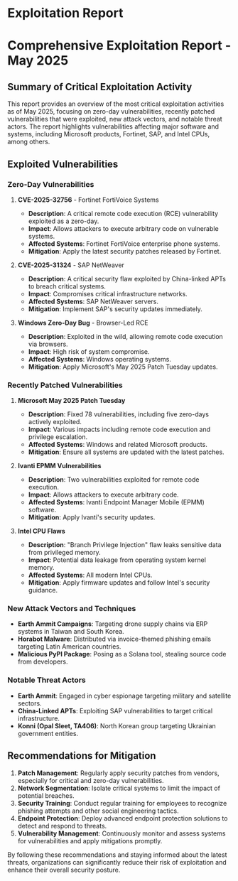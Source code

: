 # Exploitation Report

# Comprehensive Exploitation Report - May 2025

## Summary of Critical Exploitation Activity

This report provides an overview of the most critical exploitation activities as of May 2025, focusing on zero-day vulnerabilities, recently patched vulnerabilities that were exploited, new attack vectors, and notable threat actors. The report highlights vulnerabilities affecting major software and systems, including Microsoft products, Fortinet, SAP, and Intel CPUs, among others.

## Exploited Vulnerabilities

### Zero-Day Vulnerabilities

1. **CVE-2025-32756** - Fortinet FortiVoice Systems
   - **Description**: A critical remote code execution (RCE) vulnerability exploited as a zero-day.
   - **Impact**: Allows attackers to execute arbitrary code on vulnerable systems.
   - **Affected Systems**: Fortinet FortiVoice enterprise phone systems.
   - **Mitigation**: Apply the latest security patches released by Fortinet.

2. **CVE-2025-31324** - SAP NetWeaver
   - **Description**: A critical security flaw exploited by China-linked APTs to breach critical systems.
   - **Impact**: Compromises critical infrastructure networks.
   - **Affected Systems**: SAP NetWeaver servers.
   - **Mitigation**: Implement SAP's security updates immediately.

3. **Windows Zero-Day Bug** - Browser-Led RCE
   - **Description**: Exploited in the wild, allowing remote code execution via browsers.
   - **Impact**: High risk of system compromise.
   - **Affected Systems**: Windows operating systems.
   - **Mitigation**: Apply Microsoft's May 2025 Patch Tuesday updates.

### Recently Patched Vulnerabilities

1. **Microsoft May 2025 Patch Tuesday**
   - **Description**: Fixed 78 vulnerabilities, including five zero-days actively exploited.
   - **Impact**: Various impacts including remote code execution and privilege escalation.
   - **Affected Systems**: Windows and related Microsoft products.
   - **Mitigation**: Ensure all systems are updated with the latest patches.

2. **Ivanti EPMM Vulnerabilities**
   - **Description**: Two vulnerabilities exploited for remote code execution.
   - **Impact**: Allows attackers to execute arbitrary code.
   - **Affected Systems**: Ivanti Endpoint Manager Mobile (EPMM) software.
   - **Mitigation**: Apply Ivanti's security updates.

3. **Intel CPU Flaws**
   - **Description**: "Branch Privilege Injection" flaw leaks sensitive data from privileged memory.
   - **Impact**: Potential data leakage from operating system kernel memory.
   - **Affected Systems**: All modern Intel CPUs.
   - **Mitigation**: Apply firmware updates and follow Intel's security guidance.

### New Attack Vectors and Techniques

- **Earth Ammit Campaigns**: Targeting drone supply chains via ERP systems in Taiwan and South Korea.
- **Horabot Malware**: Distributed via invoice-themed phishing emails targeting Latin American countries.
- **Malicious PyPI Package**: Posing as a Solana tool, stealing source code from developers.

### Notable Threat Actors

- **Earth Ammit**: Engaged in cyber espionage targeting military and satellite sectors.
- **China-Linked APTs**: Exploiting SAP vulnerabilities to target critical infrastructure.
- **Konni (Opal Sleet, TA406)**: North Korean group targeting Ukrainian government entities.

## Recommendations for Mitigation

1. **Patch Management**: Regularly apply security patches from vendors, especially for critical and zero-day vulnerabilities.
2. **Network Segmentation**: Isolate critical systems to limit the impact of potential breaches.
3. **Security Training**: Conduct regular training for employees to recognize phishing attempts and other social engineering tactics.
4. **Endpoint Protection**: Deploy advanced endpoint protection solutions to detect and respond to threats.
5. **Vulnerability Management**: Continuously monitor and assess systems for vulnerabilities and apply mitigations promptly.

By following these recommendations and staying informed about the latest threats, organizations can significantly reduce their risk of exploitation and enhance their overall security posture.